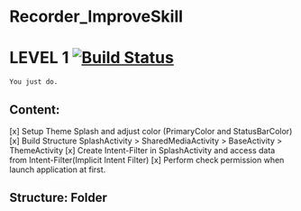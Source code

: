 # Recorder_ImproveSkill
# LEVEL 1 [![Build Status](https://travis-ci.org/nomensa/jquery.hide-show.svg)](https://travis-ci.org/nomensa/jquery.hide-show.svg?branch=master)

   ```You just do.```
  
## Content:
[x] Setup Theme Splash and adjust color (PrimaryColor and StatusBarColor)
[x] Build Structure SplashActivity > SharedMediaActivity > BaseActivity > ThemeActivity
[x] Create Intent-Filter in SplashActivity and access data from Intent-Filter(Implicit Intent Filter)
[x] Perform check permission when launch application at first.

## Structure: Folder




